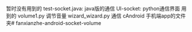 暂时没有用到的
test-socket.java: java版的通信
UI-socket: python通信界面
用到的
volume1.py 调节音量
wizard_wizard.py 通信
cAndroid 手机端app的文件夹# fanxianzhe-android-socket-volume
